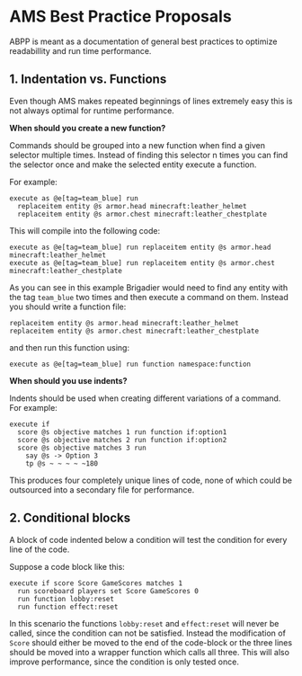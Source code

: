 # AMS Best Practice Proposals

ABPP is meant as a documentation of general best practices to optimize readabillity and run time performance.

## 1. Indentation vs. Functions

Even though AMS makes repeated beginnings of lines extremely easy this is not always optimal for runtime performance.

**When should you create a new function?**

Commands should be grouped into a new function when find a given selector multiple times. Instead of finding this selector n times you can find the selector once and make the selected entity execute a function.

For example:

```mcfunction
execute as @e[tag=team_blue] run
  replaceitem entity @s armor.head minecraft:leather_helmet
  replaceitem entity @s armor.chest minecraft:leather_chestplate
```

This will compile into the following code:

```mcfunction
execute as @e[tag=team_blue] run replaceitem entity @s armor.head minecraft:leather_helmet
execute as @e[tag=team_blue] run replaceitem entity @s armor.chest minecraft:leather_chestplate
```

As you can see in this example Brigadier would need to find any entity with the tag `team_blue` two times and then execute a command on them. Instead you should write a function file:

```mcfunction
replaceitem entity @s armor.head minecraft:leather_helmet
replaceitem entity @s armor.chest minecraft:leather_chestplate
```

and then run this function using:

```mcfunction
execute as @e[tag=team_blue] run function namespace:function
```

**When should you use indents?**

Indents should be used when creating different variations of a command. For example:

```mcfunction
execute if
  score @s objective matches 1 run function if:option1
  score @s objective matches 2 run function if:option2
  score @s objective matches 3 run
    say @s -> Option 3
    tp @s ~ ~ ~ ~ ~180
```

This produces four completely unique lines of code, none of which could be outsourced into a secondary file for performance.


## 2. Conditional blocks

A block of code indented below a condition will test the condition for every line of the code.

Suppose a code block like this:

```mcfunction
execute if score Score GameScores matches 1
  run scoreboard players set Score GameScores 0
  run function lobby:reset
  run function effect:reset
```

In this scenario the functions `lobby:reset` and `effect:reset` will never be called, since the condition can not be satisfied. Instead the modification of `Score` should either be moved to the end of the code-block or the three lines should be moved into a wrapper function which calls all three. This will also improve performance, since the condition is only tested once.
